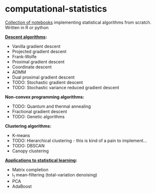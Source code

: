 # computational-statistics
 
 [Collection of notebooks]((https://nbviewer.org/github/borab96/computational-statistics/tree/main/)) implementing statistical algorithms from scratch. Written in R or python
 
 **[Descent algorithms](https://nbviewer.org/github/borab96/computational-statistics/tree/main/GD/):**
 
 - Vanilla gradient descent
 - Projected gradient descent
 - Frank-Wolfe 
 - Proximal gradient descent
 - Coordinate descent
 - ADMM
 - Dual proximal gradient descent
 - TODO: Stochastic gradient descent
 - TODO: Stochastic variance reduced gradient descent
 
 **Non-convex programming algorithms:**
 
 - TODO: Quantum and thermal annealing
 - Fractional gradient descent 
 - TODO: Genetic algorithms
 
 **Clustering algorithms:**
 
 - K-means
 - TODO: Hierarchical clustering - this is kind of a pain to implement...
 - TODO: DBSCAN
 - Canopy clustering
 
 **[Applications to statistical learning](https://nbviewer.org/github/borab96/computational-statistics/tree/main/ML-Algs/):**
 
 - Matrix completion
 - l<sub>1</sub> mean-filtering (total-variation denoising)
 - PCA
 - AdaBoost
